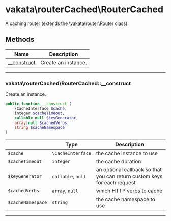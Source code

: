 # vakata\routerCached\RouterCached
A caching router (extends the \vakata\router\Router class).

## Methods

| Name | Description |
|------|-------------|
|[__construct](#vakata\routercached\routercached__construct)|Create an instance.|

---



### vakata\routerCached\RouterCached::__construct
Create an instance.  


```php
public function __construct (  
    \CacheInterface $cache,  
    integer $cacheTimeout,  
    callable|null $keyGenerator,  
    array|null $cachedVerbs,  
    string $cacheNamespace  
)   
```

|  | Type | Description |
|-----|-----|-----|
| `$cache` | `\CacheInterface` | the cache instance to use |
| `$cacheTimeout` | `integer` | the cache duration |
| `$keyGenerator` | `callable`, `null` | an optional callback so that you can return custom keys for each request |
| `$cachedVerbs` | `array`, `null` | which HTTP verbs to cache |
| `$cacheNamespace` | `string` | the cache namespace to use |

---

